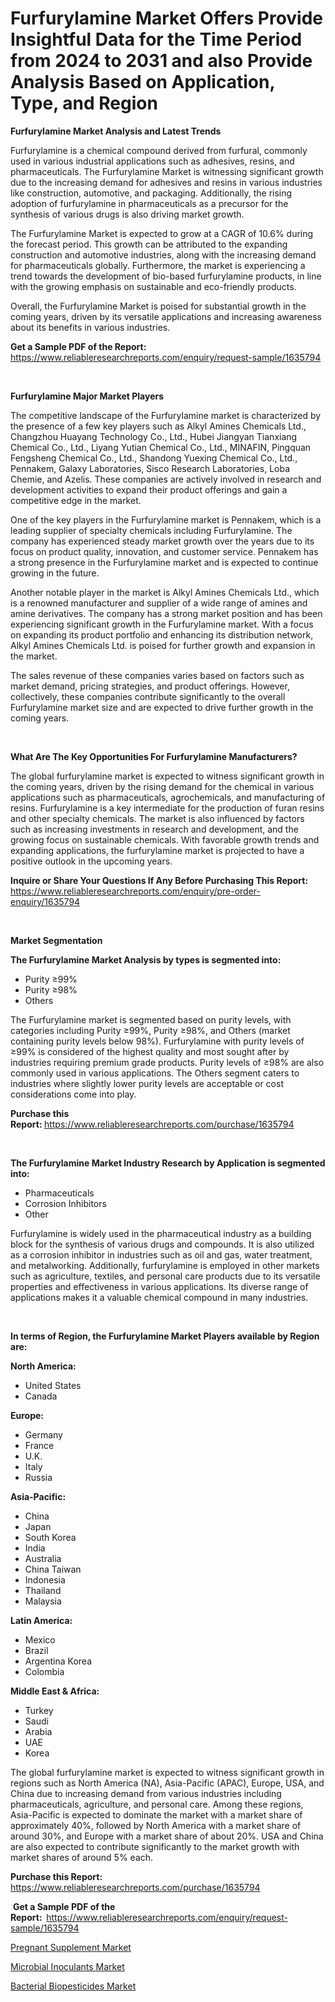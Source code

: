 <p><h1>Furfurylamine Market Offers Provide Insightful Data for the Time Period from 2024 to 2031 and also Provide Analysis Based on Application, Type, and Region</h1></p><p><strong>Furfurylamine Market Analysis and Latest Trends</strong></p>
<p><p>Furfurylamine is a chemical compound derived from furfural, commonly used in various industrial applications such as adhesives, resins, and pharmaceuticals. The Furfurylamine Market is witnessing significant growth due to the increasing demand for adhesives and resins in various industries like construction, automotive, and packaging. Additionally, the rising adoption of furfurylamine in pharmaceuticals as a precursor for the synthesis of various drugs is also driving market growth.</p><p>The Furfurylamine Market is expected to grow at a CAGR of 10.6% during the forecast period. This growth can be attributed to the expanding construction and automotive industries, along with the increasing demand for pharmaceuticals globally. Furthermore, the market is experiencing a trend towards the development of bio-based furfurylamine products, in line with the growing emphasis on sustainable and eco-friendly products.</p><p>Overall, the Furfurylamine Market is poised for substantial growth in the coming years, driven by its versatile applications and increasing awareness about its benefits in various industries.</p></p>
<p><strong>Get a Sample PDF of the Report:&nbsp;</strong> <a href="https://www.reliableresearchreports.com/enquiry/request-sample/1635794">https://www.reliableresearchreports.com/enquiry/request-sample/1635794</a></p>
<p>&nbsp;</p>
<p><strong>Furfurylamine Major Market Players</strong></p>
<p><p>The competitive landscape of the Furfurylamine market is characterized by the presence of a few key players such as Alkyl Amines Chemicals Ltd., Changzhou Huayang Technology Co., Ltd., Hubei Jiangyan Tianxiang Chemical Co., Ltd., Liyang Yutian Chemical Co., Ltd., MINAFIN, Pingquan Fengsheng Chemical Co., Ltd., Shandong Yuexing Chemical Co., Ltd., Pennakem, Galaxy Laboratories, Sisco Research Laboratories, Loba Chemie, and Azelis. These companies are actively involved in research and development activities to expand their product offerings and gain a competitive edge in the market.</p><p>One of the key players in the Furfurylamine market is Pennakem, which is a leading supplier of specialty chemicals including Furfurylamine. The company has experienced steady market growth over the years due to its focus on product quality, innovation, and customer service. Pennakem has a strong presence in the Furfurylamine market and is expected to continue growing in the future.</p><p>Another notable player in the market is Alkyl Amines Chemicals Ltd., which is a renowned manufacturer and supplier of a wide range of amines and amine derivatives. The company has a strong market position and has been experiencing significant growth in the Furfurylamine market. With a focus on expanding its product portfolio and enhancing its distribution network, Alkyl Amines Chemicals Ltd. is poised for further growth and expansion in the market.</p><p>The sales revenue of these companies varies based on factors such as market demand, pricing strategies, and product offerings. However, collectively, these companies contribute significantly to the overall Furfurylamine market size and are expected to drive further growth in the coming years.</p></p>
<p>&nbsp;</p>
<p><strong>What Are The Key Opportunities For Furfurylamine Manufacturers?</strong></p>
<p><p>The global furfurylamine market is expected to witness significant growth in the coming years, driven by the rising demand for the chemical in various applications such as pharmaceuticals, agrochemicals, and manufacturing of resins. Furfurylamine is a key intermediate for the production of furan resins and other specialty chemicals. The market is also influenced by factors such as increasing investments in research and development, and the growing focus on sustainable chemicals. With favorable growth trends and expanding applications, the furfurylamine market is projected to have a positive outlook in the upcoming years.</p></p>
<p><strong>Inquire or Share Your Questions If Any Before Purchasing This Report:</strong> <a href="https://www.reliableresearchreports.com/enquiry/pre-order-enquiry/1635794">https://www.reliableresearchreports.com/enquiry/pre-order-enquiry/1635794</a></p>
<p>&nbsp;</p>
<p><strong>Market Segmentation</strong></p>
<p><strong>The Furfurylamine Market Analysis by types is segmented into:</strong></p>
<p><ul><li>Purity ≥99%</li><li>Purity ≥98%</li><li>Others</li></ul></p>
<p><p>The Furfurylamine market is segmented based on purity levels, with categories including Purity ≥99%, Purity ≥98%, and Others (market containing purity levels below 98%). Furfurylamine with purity levels of ≥99% is considered of the highest quality and most sought after by industries requiring premium grade products. Purity levels of ≥98% are also commonly used in various applications. The Others segment caters to industries where slightly lower purity levels are acceptable or cost considerations come into play.</p></p>
<p><strong>Purchase this Report:&nbsp;</strong><a href="https://www.reliableresearchreports.com/purchase/1635794">https://www.reliableresearchreports.com/purchase/1635794</a></p>
<p>&nbsp;</p>
<p><strong>The Furfurylamine Market Industry Research by Application is segmented into:</strong></p>
<p><ul><li>Pharmaceuticals</li><li>Corrosion Inhibitors</li><li>Other</li></ul></p>
<p><p>Furfurylamine is widely used in the pharmaceutical industry as a building block for the synthesis of various drugs and compounds. It is also utilized as a corrosion inhibitor in industries such as oil and gas, water treatment, and metalworking. Additionally, furfurylamine is employed in other markets such as agriculture, textiles, and personal care products due to its versatile properties and effectiveness in various applications. Its diverse range of applications makes it a valuable chemical compound in many industries.</p></p>
<p>&nbsp;</p>
<p><strong>In terms of Region, the Furfurylamine Market Players available by Region are:</strong></p>
<p>
    <p> <strong> North America: </strong>
        <ul>
            <li>United States</li>
            <li>Canada</li>
        </ul>
        </p> 
    <p> <strong> Europe: </strong>
        <ul>
            <li>Germany</li>
            <li>France</li>
            <li>U.K.</li>
            <li>Italy</li>
            <li>Russia</li>
        </ul>
        </p> 
    <p> <strong> Asia-Pacific: </strong>
        <ul>
            <li>China</li>
            <li>Japan</li>
            <li>South Korea</li>
            <li>India</li>
            <li>Australia</li>
            <li>China Taiwan</li>
            <li>Indonesia</li>
            <li>Thailand</li>
            <li>Malaysia</li>
        </ul>
        </p> 
    <p> <strong> Latin America: </strong>
        <ul>
            <li>Mexico</li>
            <li>Brazil</li>
            <li>Argentina Korea</li>
            <li>Colombia</li>
        </ul>
        </p> 
    <p> <strong> Middle East & Africa: </strong>
        <ul>
            <li>Turkey</li>
            <li>Saudi</li>
            <li>Arabia</li>
            <li>UAE</li>
            <li>Korea</li>
        </ul>
    </p>
    </p>
<p><p>The global furfurylamine market is expected to witness significant growth in regions such as North America (NA), Asia-Pacific (APAC), Europe, USA, and China due to increasing demand from various industries including pharmaceuticals, agriculture, and personal care. Among these regions, Asia-Pacific is expected to dominate the market with a market share of approximately 40%, followed by North America with a market share of around 30%, and Europe with a market share of about 20%. USA and China are also expected to contribute significantly to the market growth with market shares of around 5% each.</p></p>
<p><strong>Purchase this Report: </strong><a href="https://www.reliableresearchreports.com/purchase/1635794">https://www.reliableresearchreports.com/purchase/1635794</a></p>
<p>&nbsp;<strong>Get a Sample PDF of the Report:&nbsp;&nbsp;</strong><a href="https://www.reliableresearchreports.com/enquiry/request-sample/1635794">https://www.reliableresearchreports.com/enquiry/request-sample/1635794</a></p>
<p><strong></strong></p>
<p><p><a href="https://view.publitas.com/reportprime-1/insights-into-pregnant-supplement-market-size-analysing-market-share-trends-and-growth-from-2023-to-2030/">Pregnant Supplement Market</a></p><p><a href="https://view.publitas.com/reportprime-1/microbial-inoculants-market-size-focuses-on-market-dynamics-in-depth-analysis-and-future-projections-of-its-market-forecasted-for-period-from-2023-to-2030/">Microbial Inoculants Market</a></p><p><a href="https://view.publitas.com/reportprime-1/decoding-the-bacterial-biopesticides-market-a-deep-dive-into-the-latest-market-trends-market-segmentation-and-competitive-analysis/">Bacterial Biopesticides Market</a></p></p>